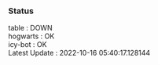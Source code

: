 ### Status


table : DOWN  
hogwarts : OK  
icy-bot : OK  
Latest Update : 2022-10-16 05:40:17.128144

